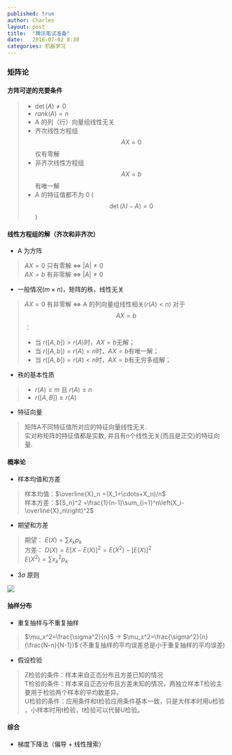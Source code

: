 ```yaml
---
published: true
author: Charles
layout: post
title:  "腾讯笔试准备"
date:   2016-07-02 8:30
categories: 机器学习
---
```



### 矩阵论

#### 方阵可逆的充要条件

> - $\det (A) \neq 0$
> - $rank(A) = n$
> - A 的列（行）向量组线性无关
> - 齐次线性方程组 $$AX=0$$ 仅有零解
> - 非齐次线性方程组 $$AX=b$$ 有唯一解
> - A 的特征值都不为 0 ($$\det (\lambda I - A)=0$$)

#### 线性方程组的解（齐次和非齐次）

- A 为方阵

> $AX=0$ 只有零解   $\Leftrightarrow$   $|A| \neq 0$     
> $AX=b$ 有非零解   $\Leftrightarrow$   $|A| \neq 0$

- 一般情况($m \times n$)，矩阵的秩，线性无关

> $AX=0$ 有非零解 $\Leftrightarrow$ A 的列向量组线性相关($r(A)<n$)
> 对于 $$AX=b$$：
> - 当 $r([A,b])>r(A)$时，$AX = b$无解；
> - 当 $r([A,b])=r(A)=n$时，$AX = b$有唯一解；
> - 当 $r([A,b])=r(A)<n$时，$AX=b$有无穷多组解；

- 秩的基本性质

> - $r(A) \leq m$ 且 $r(A) \leq n$
> - $r([A,B]) \geq r(A)$

- 特征向量

> 矩阵A不同特征值所对应的特征向量线性无关.     
> 实对称矩阵的特征值都是实数, 并且有n个线性无关(而且是正交)的特征向量.


#### 概率论

- 样本均值和方差

> 样本均值：$\overline{X}_n  =(X_1+\cdots+X_n)/n$     
样本方差：${S_n}^2 =\frac{1}{n-1}\sum_{i=1}^n\left(X_i-\overline{X}_n\right)^2$

- 期望和方差

> 期望： $E(X)=\sum x_kp_k$    
> 方差： $D(X)=E[X-E(X)]^2=E(X^2)-[E(X)]^2$   
> $E(X^2)=\sum x_k^2p_k$


- 3$\sigma$ 原则

![][1]

#### 抽样分布

- 重复抽样与不重复抽样

> $\mu_x^2=\frac{\sigma^2}{n}$ $\rightarrow$ $\mu_x^2=\frac{\sigma^2}{n}(\frac{N-n}{N-1})$ (不重复抽样的平均误差总是小于重复抽样的平均误差)

- 假设检验

> Z检验的条件：样本来自正态分布且方差已知的情况   
T检验的条件：样本来自正态分布且方差未知的情况，两独立样本T检验主要用于检验两个样本的平均数差异。   
U检验的条件：应用条件和t检验应用条件基本一致，只是大样本时用u检验  ，小样本时用t检验，t检验可以代替U检验。 

#### 综合

- 梯度下降法（偏导 + 线性搜索）

[1]:http://7xjbdi.com1.z0.glb.clouddn.com/dis_mean_var.png